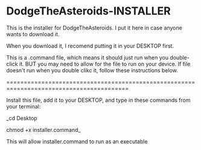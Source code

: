# DodgeTheAsteroids-INSTALLER

This is the installer for DodgeTheAsteroids. I put it here in case anyone wants to download it.

When you download it, I recomend putting it in your DESKTOP first.

This is a .command file, which means it should just run when you double-click it. BUT you may need to allow for the file
to run on your device. If file doesn't run when you double clikc it, follow these instructions below.


=========================================================================================

Install this file, add it to your DESKTOP, and type in these commands from your terminal:

_cd Desktop

chmod +x installer.command_

This will allow installer.command to run as an executable 
